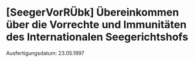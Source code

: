 # [SeegerVorRÜbk] Übereinkommen über die Vorrechte und Immunitäten des Internationalen Seegerichtshofs

Ausfertigungsdatum: 23.05.1997

 